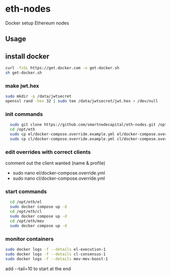 # eth-nodes
Docker setup Ethereum nodes

## Usage

## install docker
```bash
curl -fsSL https://get.docker.com -o get-docker.sh
sh get-docker.sh
```

### make jwt.hex
```bash
sudo mkdir -p /data/jwtsecret
openssl rand -hex 32 | sudo tee /data/jwtsecret/jwt.hex > /dev/null
```


### init commands
```bash
  sudo git clone https://github.com/smartnodecapital/eth-nodes.git /opt/eth
  cd /opt/eth
  sudo cp el/docker-compose.override.example.yml el/docker-compose.override.yml
  sudo cp cl/docker-compose.override.example.yml cl/docker-compose.override.yml
```
### edit overrides with correct clients
comment out the client wanted (name & profile)
* sudo nano el/docker-compose.override.yml
* sudo nano cl/docker-compose.override.yml
### start commands
```bash
  cd /opt/eth/el
  sudo docker compose up -d
  cd /opt/eth/cl
  sudo docker compose up -d
  cd /opt/eth/mev
  sudo docker compose up -d
```
### monitor containers
```bash
sudo docker logs -f --details el-execution-1
sudo docker logs -f --details cl-consensus-1
sudo docker logs -f --details mev-mev-boost-1
```
add --tail=10 to start at the end 